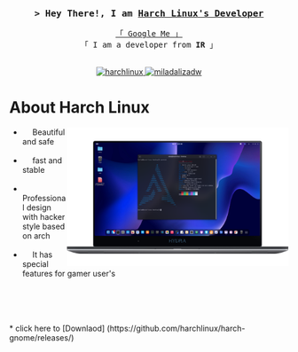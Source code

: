 


<!-- Intro  -->
<h3 align="center">
        <samp>&gt; Hey There!, I am
                <b><a target="_blank" href="https://alsiam.com">Harch Linux's Developer</a></b>
        </samp>
</h3>


<p align="center"> 
  <samp>
    <a href="https://www.google.com/search?q=Hydra-linux+github">「 Google Me 」</a>
    <br>
    「 I am a developer from <b>IR</b> 」
    <br>
    <br>
  </samp>
</p>

<p align="center">

 <a href="https://t.me/harchlinx" target="_blank">
  <img src="https://img.shields.io/badge/Telegram-2CA5E0?style=for-the-badge&logo=telegram&logoColor=white" alt="harchlinux" />
 </a>
 <a href="https://instagram.com/miladalizadw" target="_blank">
  <img src="https://img.shields.io/badge/Instagram-fe4164?style=for-the-badge&logo=instagram&logoColor=white" alt="miladalizadw" />
 </a> 
</p>

<!-- About Section -->
 # About Harch Linux
 
<p>
 <img align="right" width="400" src="/assets/harch-linux.png"  />
  
 * &emsp; Beautiful and safe <br/><br/>
 * &emsp; fast and stable <br/><br/>
 * &emsp; Professional design with hacker style based on arch <br/><br/>
 * &emsp; It has special features for gamer user's <br/><br/>

</p>

<br/>
<br/>
<br/>
* click here to [Downlaod] (https://github.com/harchlinux/harch-gnome/releases/)
